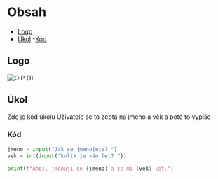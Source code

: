 # Obsah
  - [Logo](##Logo)
  - [Úkol](##Úkol)
    -[Kód](###Kód) 
## Logo

![OIP (1)](https://github.com/user-attachments/assets/6d570aec-04b0-4ee1-9173-18057dddc5ff)

## Úkol
Zde je kód úkolu
Uživatele se to zeptá na jméno a věk a poté to vypíše
### Kód
```python
jmeno = input("Jak se jmenujete? ")
vek = int(input("kolik je vám let? "))

print(f"Ahoj, jmenuji se {jmeno} a je mi {vek} let.")
```
